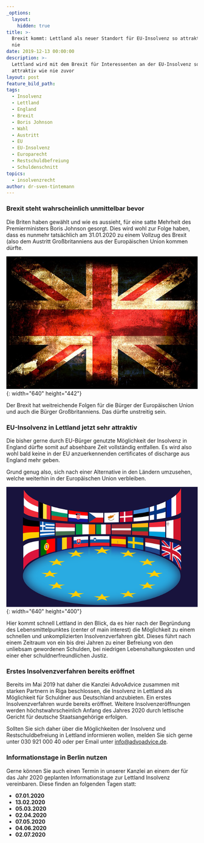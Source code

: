 ```yaml
---
_options:
  layout:
    hidden: true
title: >-
  Brexit kommt: Lettland als neuer Standort für EU-Insolvenz so attraktiv wie
  nie
date: 2019-12-13 00:00:00
description: >-
  Lettland wird mit dem Brexit für Interessenten an der EU-Insolvenz so
  attraktiv wie nie zuvor
layout: post
feature_bild_path:
tags:
  - Insolvenz
  - Lettland
  - England
  - Brexit
  - Boris Johnson
  - Wahl
  - Austritt
  - EU
  - EU-Insolvenz
  - Europarecht
  - Restschuldbefreiung
  - Schuldenschnitt
topics:
  - insolvenzrecht
author: dr-sven-tintemann
---
```


### Brexit steht wahrscheinlich unmittelbar bevor

Die Briten haben gew&auml;hlt und wie es aussieht, f&uuml;r eine satte Mehrheit des Premierministers Boris Johnson gesorgt. Dies wird wohl zur Folge haben, dass es nunmehr tats&auml;chlich am 31.01.2020 zu einem Vollzug des Brexit (also dem Austritt Gro&szlig;britanniens aus der Europ&auml;ischen Union kommen d&uuml;rfte.&nbsp;

![](/uploads/flag-1090955-640-1.jpg){: width="640" height="442"}

Der Brexit hat weitreichende Folgen f&uuml;r die B&uuml;rger der Europ&auml;ischen Union und auch die B&uuml;rger Gro&szlig;britanniens. Das d&uuml;rfte unstreitig sein.&nbsp;

### EU-Insolvenz in Lettland jetzt sehr attraktiv

Die bisher gerne durch EU-B&uuml;rger genutzte Möglichkeit der Insolvenz in England d&uuml;rfte somit auf absehbare Zeit vollst&auml;ndig entfallen. Es wird also wohl bald keine in der EU anzuerkennenden certificates of discharge aus England mehr geben.&nbsp;

Grund genug also, sich nach einer Alternative in den L&auml;ndern umzusehen, welche weiterhin in der Europ&auml;ischen Union verbleiben.&nbsp;

![](/uploads/european-union-1328256-640-2.png){: width="640" height="400"}

Hier kommt schnell Lettland in den Blick, da es hier nach der Begr&uuml;ndung des Lebensmittelpunktes (center of main interest) die Möglichkeit zu einem schnellen und unkomplizierten Insolvenzverfahren gibt. Dieses f&uuml;hrt nach einem Zeitraum von ein bis drei Jahren zu einer Befreiung von den unliebsam gewordenen Schulden, bei niedrigen Lebenshaltungskosten und einer eher schuldnerfreundlichen Justiz.&nbsp;

### Erstes Insolvenzverfahren bereits eröffnet

Bereits im Mai 2019 hat daher die Kanzlei AdvoAdvice zusammen mit starken Partnern in Riga beschlossen, die Insolvenz in Lettland als Möglichkeit f&uuml;r Schuldner aus Deutschland anzubieten. Ein erstes Insolvenzverfahren wurde bereits eröffnet. Weitere Insolvenzeröffnungen werden höchstwahrscheinlich Anfang des Jahres 2020 durch lettische Gericht f&uuml;r deutsche Staatsangehörige erfolgen.&nbsp;

Sollten Sie sich daher &uuml;ber die Möglichkeiten der Insolvenz und Restschuldbefreiung in Lettland informieren wollen, melden Sie sich gerne unter 030 921 000 40 oder per Email unter info@advoadvice.de.&nbsp;

### Informationstage in Berlin nutzen

Gerne können Sie auch einen Termin in unserer Kanzlei an einem der f&uuml;r das Jahr 2020 geplanten Informationstage zur Lettland Insolvenz vereinbaren. Diese finden an folgenden Tagen statt:&nbsp;

* **07\.01.2020**
* **13\.02.2020**
* **05\.03.2020**
* **02\.04.2020**
* **07\.05.2020**
* **04\.06.2020**
* **02\.07.2020**
